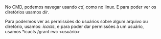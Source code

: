 No CMD, podemos navegar usando *cd*, como no linux. E para poder ver os diretórios usamos *dir*.

Para podermos ver  as permissões do usuários sobre algum arquivo ou diretório, usamos: *icacls*, e para poder dar permissões à um usuário, usamos *icacls <diretorio> /grant rwc <usuário>
